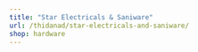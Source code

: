 ```yaml
---
title: "Star Electricals & Saniware"
url: /thidanad/star-electricals-and-saniware/
shop: hardware
---
```

